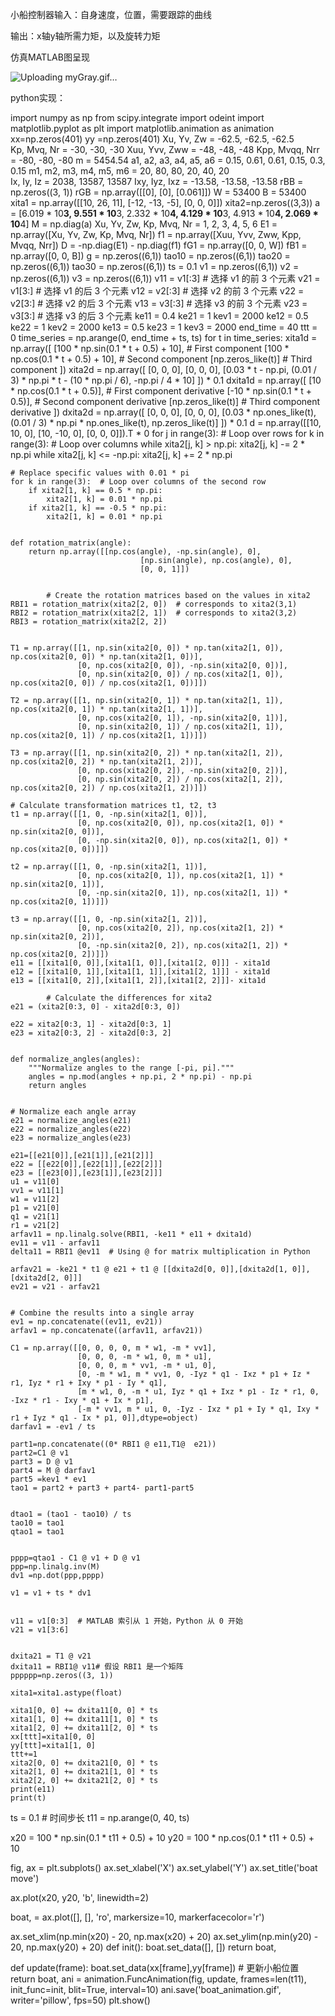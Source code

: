 小船控制器输入：自身速度，位置，需要跟踪的曲线

输出：x轴y轴所需力矩，以及旋转力矩

仿真MATLAB图呈现

![Uploading myGray.gif…]()

python实现：

import numpy as np
from scipy.integrate import odeint
import matplotlib.pyplot as plt
import matplotlib.animation as animation
xx=np.zeros(401)
yy =np.zeros(401)
Xu, Yv, Zw = -62.5, -62.5, -62.5  
Kp, Mvq, Nr = -30, -30, -30 
Xuu, Yvv, Zww = -48, -48, -48
Kpp, Mvqq, Nrr = -80, -80, -80
m = 5454.54 
a1, a2, a3, a4, a5, a6 = 0.15, 0.61, 0.61, 0.15, 0.3, 0.15 
m1, m2, m3, m4, m5, m6 = 20, 80, 80, 20, 40, 20  
Ix, Iy, Iz = 2038, 13587, 13587 
Ixy, Iyz, Ixz = -13.58, -13.58, -13.58
rBB = np.zeros((3, 1))
rGB = np.array([[0], [0], [0.061]])
W = 53400
B = 53400
xita1 = np.array([[10, 26, 11],
                  [-12, -13, -5],
                  [0, 0, 0]])
xita2=np.zeros((3,3))
a = [6.019 * 10**3, 9.551 * 10**3, 2.332 * 10**4, 4.129 * 10**3, 4.913 * 10**4, 2.069 * 10**4]
M = np.diag(a)
Xu, Yv, Zw, Kp, Mvq, Nr = 1, 2, 3, 4, 5, 6 
E1 = np.array([Xu, Yv, Zw, Kp, Mvq, Nr])
f1 = np.array([Xuu, Yvv, Zww, Kpp, Mvqq, Nrr])
D = -np.diag(E1) - np.diag(f1)
fG1 = np.array([0, 0, W])
fB1 = np.array([0, 0, B])
g = np.zeros((6,1))
tao10 = np.zeros((6,1))
tao20 = np.zeros((6,1))
tao30 = np.zeros((6,1))
ts = 0.1
v1 = np.zeros((6,1))
v2 = np.zeros((6,1))
v3 = np.zeros((6,1))
v11 = v1[:3]  # 选择 v1 的前 3 个元素
v21 = v1[3:]  # 选择 v1 的后 3 个元素
v12 = v2[:3]  # 选择 v2 的前 3 个元素
v22 = v2[3:]  # 选择 v2 的后 3 个元素
v13 = v3[:3]  # 选择 v3 的前 3 个元素
v23 = v3[3:]  # 选择 v3 的后 3 个元素
ke11 = 0.4
ke21 = 1
kev1 = 2000
ke12 = 0.5
ke22 = 1
kev2 = 2000
ke13 = 0.5
ke23 = 1
kev3 = 2000
end_time = 40
ttt = 0
time_series = np.arange(0, end_time + ts, ts)
for t in time_series:
    xita1d = np.array([
        [100 * np.sin(0.1 * t + 0.5) + 10],  # First component
        [100 * np.cos(0.1 * t + 0.5) + 10],  # Second component
        [np.zeros_like(t)]  # Third component
    ])
    xita2d = np.array([
        [0, 0, 0],
        [0, 0, 0],
        [0.03 * t - np.pi, (0.01 / 3) * np.pi * t - (10 * np.pi / 6), -np.pi / 4 * 10]
    ]) * 0.1
    dxita1d = np.array([
       [10 * np.cos(0.1 * t + 0.5)],  # First component derivative
        [-10 * np.sin(0.1 * t + 0.5)],  # Second component derivative
       [np.zeros_like(t)]  # Third component derivative
   ])
    dxita2d = np.array([
        [0, 0, 0],
        [0, 0, 0],
        [0.03 * np.ones_like(t), (0.01 / 3) * np.pi * np.ones_like(t), np.zeros_like(t)]
    ]) * 0.1
    d = np.array([[10, 10, 0], [10, -10, 0], [0, 0, 0]]).T * 0
    for j in range(3):  # Loop over rows
        for k in range(3):  # Loop over columns
            while xita2[j, k] > np.pi:
                xita2[j, k] -= 2 * np.pi
            while xita2[j, k] <= -np.pi:
                xita2[j, k] += 2 * np.pi

    # Replace specific values with 0.01 * pi
    for k in range(3):  # Loop over columns of the second row
        if xita2[1, k] == 0.5 * np.pi:
            xita2[1, k] = 0.01 * np.pi
        if xita2[1, k] == -0.5 * np.pi:
            xita2[1, k] = 0.01 * np.pi


    def rotation_matrix(angle):
        return np.array([[np.cos(angle), -np.sin(angle), 0],
                                 [np.sin(angle), np.cos(angle), 0],
                                 [0, 0, 1]])


            # Create the rotation matrices based on the values in xita2
    RBI1 = rotation_matrix(xita2[2, 0])  # corresponds to xita2(3,1)
    RBI2 = rotation_matrix(xita2[2, 1])  # corresponds to xita2(3,2)
    RBI3 = rotation_matrix(xita2[2, 2])


    T1 = np.array([[1, np.sin(xita2[0, 0]) * np.tan(xita2[1, 0]), np.cos(xita2[0, 0]) * np.tan(xita2[1, 0])],
                   [0, np.cos(xita2[0, 0]), -np.sin(xita2[0, 0])],
                   [0, np.sin(xita2[0, 0]) / np.cos(xita2[1, 0]), np.cos(xita2[0, 0]) / np.cos(xita2[1, 0])]])

    T2 = np.array([[1, np.sin(xita2[0, 1]) * np.tan(xita2[1, 1]), np.cos(xita2[0, 1]) * np.tan(xita2[1, 1])],
                   [0, np.cos(xita2[0, 1]), -np.sin(xita2[0, 1])],
                   [0, np.sin(xita2[0, 1]) / np.cos(xita2[1, 1]), np.cos(xita2[0, 1]) / np.cos(xita2[1, 1])]])

    T3 = np.array([[1, np.sin(xita2[0, 2]) * np.tan(xita2[1, 2]), np.cos(xita2[0, 2]) * np.tan(xita2[1, 2])],
                   [0, np.cos(xita2[0, 2]), -np.sin(xita2[0, 2])],
                   [0, np.sin(xita2[0, 2]) / np.cos(xita2[1, 2]), np.cos(xita2[0, 2]) / np.cos(xita2[1, 2])]])

    # Calculate transformation matrices t1, t2, t3
    t1 = np.array([[1, 0, -np.sin(xita2[1, 0])],
                   [0, np.cos(xita2[0, 0]), np.cos(xita2[1, 0]) * np.sin(xita2[0, 0])],
                   [0, -np.sin(xita2[0, 0]), np.cos(xita2[1, 0]) * np.cos(xita2[0, 0])]])

    t2 = np.array([[1, 0, -np.sin(xita2[1, 1])],
                   [0, np.cos(xita2[0, 1]), np.cos(xita2[1, 1]) * np.sin(xita2[0, 1])],
                   [0, -np.sin(xita2[0, 1]), np.cos(xita2[1, 1]) * np.cos(xita2[0, 1])]])

    t3 = np.array([[1, 0, -np.sin(xita2[1, 2])],
                   [0, np.cos(xita2[0, 2]), np.cos(xita2[1, 2]) * np.sin(xita2[0, 2])],
                   [0, -np.sin(xita2[0, 2]), np.cos(xita2[1, 2]) * np.cos(xita2[0, 2])]])
    e11 = [[xita1[0, 0]],[xita1[1, 0]],[xita1[2, 0]]] - xita1d
    e12 = [[xita1[0, 1]],[xita1[1, 1]],[xita1[2, 1]]] - xita1d
    e13 = [[xita1[0, 2]],[xita1[1, 2]],[xita1[2, 2]]]- xita1d

            # Calculate the differences for xita2
    e21 = (xita2[0:3, 0] - xita2d[0:3, 0])

    e22 = xita2[0:3, 1] - xita2d[0:3, 1]
    e23 = xita2[0:3, 2] - xita2d[0:3, 2]


    def normalize_angles(angles):
        """Normalize angles to the range [-pi, pi]."""
        angles = np.mod(angles + np.pi, 2 * np.pi) - np.pi
        return angles


    # Normalize each angle array
    e21 = normalize_angles(e21)
    e22 = normalize_angles(e22)
    e23 = normalize_angles(e23)

    e21=[[e21[0]],[e21[1]],[e21[2]]]
    e22 = [[e22[0]],[e22[1]],[e22[2]]]
    e23 = [[e23[0]],[e23[1]],[e23[2]]]
    u1 = v11[0]
    vv1 = v11[1]
    w1 = v11[2]
    p1 = v21[0]
    q1 = v21[1]
    r1 = v21[2]
    arfav11 = np.linalg.solve(RBI1, -ke11 * e11 + dxita1d)
    ev11 = v11 - arfav11
    delta11 = RBI1 @ev11  # Using @ for matrix multiplication in Python

    arfav21 = -ke21 * t1 @ e21 + t1 @ [[dxita2d[0, 0]],[dxita2d[1, 0]],[dxita2d[2, 0]]]
    ev21 = v21 - arfav21


    # Combine the results into a single array
    ev1 = np.concatenate((ev11, ev21))
    arfav1 = np.concatenate((arfav11, arfav21))

    C1 = np.array([[0, 0, 0, 0, m * w1, -m * vv1],
                   [0, 0, 0, -m * w1, 0, m * u1],
                   [0, 0, 0, m * vv1, -m * u1, 0],
                   [0, -m * w1, m * vv1, 0, -Iyz * q1 - Ixz * p1 + Iz * r1, Iyz * r1 + Ixy * p1 - Iy * q1],
                   [m * w1, 0, -m * u1, Iyz * q1 + Ixz * p1 - Iz * r1, 0, -Ixz * r1 - Ixy * q1 + Ix * p1],
                   [-m * vv1, m * u1, 0, -Iyz - Ixz * p1 + Iy * q1, Ixy * r1 + Iyz * q1 - Ix * p1, 0]],dtype=object)
    darfav1 = -ev1 / ts

    part1=np.concatenate((0* RBI1 @ e11,T1@  e21))
    part2=C1 @ v1
    part3 = D @ v1
    part4 = M @ darfav1
    part5 =kev1 * ev1
    tao1 = part2 + part3 + part4- part1-part5


    dtao1 = (tao1 - tao10) / ts
    tao10 = tao1
    qtao1 = tao1


    pppp=qtao1 - C1 @ v1 + D @ v1
    ppp=np.linalg.inv(M)
    dv1 =np.dot(ppp,pppp)

    v1 = v1 + ts * dv1


    v11 = v1[0:3]  # MATLAB 索引从 1 开始，Python 从 0 开始
    v21 = v1[3:6]


    dxita21 = T1 @ v21
    dxita11 = RBI1@ v11# 假设 RBI1 是一个矩阵
    pppppp=np.zeros((3, 1))

    xita1=xita1.astype(float)

    xita1[0, 0] += dxita11[0, 0] * ts
    xita1[1, 0] += dxita11[1, 0] * ts
    xita1[2, 0] += dxita11[2, 0] * ts
    xx[ttt]=xita1[0, 0]
    yy[ttt]=xita1[1, 0]
    ttt+=1
    xita2[0, 0] += dxita21[0, 0] * ts
    xita2[1, 0] += dxita21[1, 0] * ts
    xita2[2, 0] += dxita21[2, 0] * ts
    print(e11)
    print(t)

ts = 0.1  # 时间步长
t11 = np.arange(0, 40, ts)


x20 = 100 * np.sin(0.1 * t11 + 0.5) + 10
y20 = 100 * np.cos(0.1 * t11 + 0.5) + 10



fig, ax = plt.subplots()
ax.set_xlabel('X')
ax.set_ylabel('Y')
ax.set_title('boat move')

ax.plot(x20, y20, 'b', linewidth=2)


boat, = ax.plot([], [], 'ro', markersize=10, markerfacecolor='r')


ax.set_xlim(np.min(x20) - 20, np.max(x20) + 20)
ax.set_ylim(np.min(y20) - 20, np.max(y20) + 20)
def init():
    boat.set_data([], [])
    return boat,

def update(frame):
    boat.set_data(xx[frame],yy[frame])  # 更新小船位置
    return boat,
ani = animation.FuncAnimation(fig, update, frames=len(t11), init_func=init, blit=True, interval=10)
ani.save('boat_animation.gif', writer='pillow', fps=50)
plt.show()

